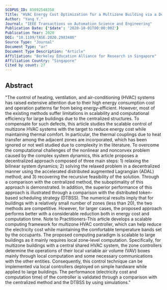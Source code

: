 ```yaml
---
SCOPUS_ID: 85092548358
Title: "HVAC Energy Cost Optimization for a Multizone Building via a Decentralized Approach"
Author: "Yang Y."
Journal: "IEEE Transactions on Automation Science and Engineering"
Publication Date: {'$date': '2020-10-01T00:00:00Z'}
Publication Year: 2020
DOI: "10.1109/TASE.2020.2983486"
Source Type: "Journal"
Document Type: "ar"
Document Type Description: "Article"
Affiliation: "Berkeley Education Alliance for Research in Singapore"
Affiliation Country: "Singapore"
Cited by count: 27
---
```


## Abstract
"The control of heating, ventilation, and air-conditioning (HVAC) systems has raised extensive attention due to their high energy consumption cost and operation patterns far from being energy-efficient. However, most of the existing methods suffer limitations in scalability and computational efficiency for large buildings due to the centralized structures. To compensate for such defects, this article studies the scalable control of multizone HVAC systems with the target to reduce energy cost while maintaining thermal comfort. In particular, the thermal couplings due to heat transfer among the adjacent zones are incorporated, which has been ignored or not well studied due to complexity in the literature. To overcome the computational challenges of the nonlinear and nonconvex problem caused by the complex system dynamics, this article proposes a decentralized approach composed of three main steps: 1) relaxing the bilinear system dynamics; 2) solving the relaxed problem in a decentralized manner using the accelerated distributed augmented Lagrangian (ADAL) method; and 3) recovering the recursive feasibility of the solution. Through a comparison with the centralized method, the suboptimality of this approach is demonstrated. In addition, the superior performance of this approach is illustrated through a comparison with the distributed token-based scheduling strategy (DTBSS). The numerical results imply that for buildings with a relatively small number of zones (less than 20), the two methods are competitive. However, for larger cases, the proposed approach performs better with a considerable reduction both in energy cost and computation time. Note to Practitioners-This article develops a scalable computing framework for multizone HVAC controller, which can help reduce the electricity cost while maintaining the comfortable temperature bands set by the occupants. The proposed computing paradigm is scalable to large buildings as it mainly requires local zone-level computation. Specifically, for multizone buildings with a central shared HVAC system, the zone controllers determine the operations of their local variable air volume (VAV) boxes mainly through local computation and some necessary communications with the other entities. Consequently, this control technique can be implemented via local controllers deployed on simple hardware while applied to large buildings. The performance (electricity cost and computation time) of the controller is validated through a comparison with the centralized method and the DTBSS by using simulations."
